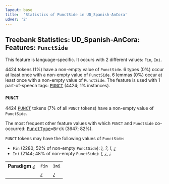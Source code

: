 ```yaml
---
layout: base
title:  'Statistics of PunctSide in UD_Spanish-AnCora'
udver: '2'
---
```


## Treebank Statistics: UD_Spanish-AnCora: Features: `PunctSide`

This feature is language-specific.
It occurs with 2 different values: `Fin`, `Ini`.

4424 tokens (1%) have a non-empty value of `PunctSide`.
6 types (0%) occur at least once with a non-empty value of `PunctSide`.
6 lemmas (0%) occur at least once with a non-empty value of `PunctSide`.
The feature is used with 1 part-of-speech tags: <tt><a href="es_ancora-pos-PUNCT.html">PUNCT</a></tt> (4424; 1% instances).

### `PUNCT`

4424 <tt><a href="es_ancora-pos-PUNCT.html">PUNCT</a></tt> tokens (7% of all `PUNCT` tokens) have a non-empty value of `PunctSide`.

The most frequent other feature values with which `PUNCT` and `PunctSide` co-occurred: <tt><a href="es_ancora-feat-PunctType.html">PunctType</a></tt><tt>=Brck</tt> (3647; 82%).

`PUNCT` tokens may have the following values of `PunctSide`:

* `Fin` (2280; 52% of non-empty `PunctSide`): <em>), ?, !, ¿</em>
* `Ini` (2144; 48% of non-empty `PunctSide`): <em>(, ¿, ¡</em>

<table>
  <tr><th>Paradigm <i>¿</i></th><th><tt>Fin</tt></th><th><tt>Ini</tt></th></tr>
  <tr><td><tt></tt></td><td><em>¿</em></td><td><em>¿</em></td></tr>
</table>

